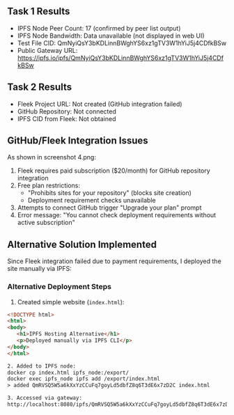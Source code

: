 ## Task 1 Results
- IPFS Node Peer Count: 17 (confirmed by peer list output)
- IPFS Node Bandwidth: Data unavailable (not displayed in web UI)
- Test File CID: QmNyiQsY3bKDLinnBWghYS6xz1gTV3W1hYiJ5j4CDfkBSw
- Public Gateway URL: https://ipfs.io/ipfs/QmNyiQsY3bKDLinnBWghYS6xz1gTV3W1hYiJ5j4CDfkBSw

## Task 2 Results
- Fleek Project URL: Not created (GitHub integration failed)
- GitHub Repository: Not connected
- IPFS CID from Fleek: Not obtained

## GitHub/Fleek Integration Issues
As shown in screenshot 4.png:
1. Fleek requires paid subscription ($20/month) for GitHub repository integration
2. Free plan restrictions:
   - "Prohibits sites for your repository" (blocks site creation)
   - Deployment requirement checks unavailable
3. Attempts to connect GitHub trigger "Upgrade your plan" prompt
4. Error message: "You cannot check deployment requirements without active subscription"

## Alternative Solution Implemented
Since Fleek integration failed due to payment requirements, I deployed the site manually via IPFS:

### Alternative Deployment Steps
1. Created simple website (`index.html`):
```html
<!DOCTYPE html>
<html>
<body>
   <h1>IPFS Hosting Alternative</h1>
   <p>Deployed manually via IPFS CLI</p>
</body>
</html>

2. Added to IPFS node:
docker cp index.html ipfs_node:/export/
docker exec ipfs_node ipfs add /export/index.html
> added QmRVSQ5W5a6kXxYzCCuFq7goyLd5dbfZ8q6T3dE6x7zD2C index.html

3. Accessed via gateway:
http://localhost:8080/ipfs/QmRVSQ5W5a6kXxYzCCuFq7goyLd5dbfZ8q6T3dE6x7zD2C
